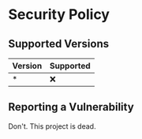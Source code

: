 # Security Policy

## Supported Versions

| Version | Supported |
| ------- | --------- |
| \*      | :x:       |

## Reporting a Vulnerability

Don't. This project is dead.
